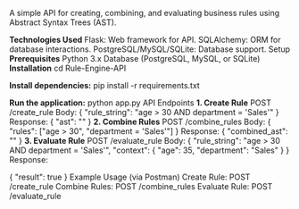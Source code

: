 A simple API for creating, combining, and evaluating business rules using Abstract Syntax Trees (AST).

**Technologies Used**
Flask: Web framework for API.
SQLAlchemy: ORM for database interactions.
PostgreSQL/MySQL/SQLite: Database support.
Setup
**Prerequisites**
Python 3.x
Database (PostgreSQL, MySQL, or SQLite)
**Installation**
cd Rule-Engine-API

**Install dependencies:**
pip install -r requirements.txt

**Run the application:**
python app.py
API Endpoints
**1. Create Rule**
POST /create_rule
Body:
{
    "rule_string": "age > 30 AND department = 'Sales'"
}
Response:
{
    "ast": "<AST representation>"
}
**2. Combine Rules**
POST /combine_rules
Body:
{
    "rules": ["age > 30", "department = 'Sales'"]
}
Response:
{
    "combined_ast": "<Combined AST representation>"
}
**3. Evaluate Rule**
POST /evaluate_rule
Body:
{
    "rule_string": "age > 30 AND department = 'Sales'",
    "context": {
        "age": 35,
        "department": "Sales"
    }
}
Response:

{
    "result": true
}
Example Usage (via Postman)
Create Rule: POST /create_rule
Combine Rules: POST /combine_rules
Evaluate Rule: POST /evaluate_rule
